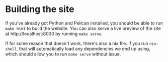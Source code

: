 # Building the site
If you've already got Python and Pelican installed, you should be able to run
`make html` to build the website. You can also serve a live preview of the site
at http://localhost:8000 by running `make serve`.

If for some reason that doesn't work, there's also a nix file.
If you run `nix-shell`, that will automatically load any dependencies we end up
using, which should allow you to run `make serve` without issue.

